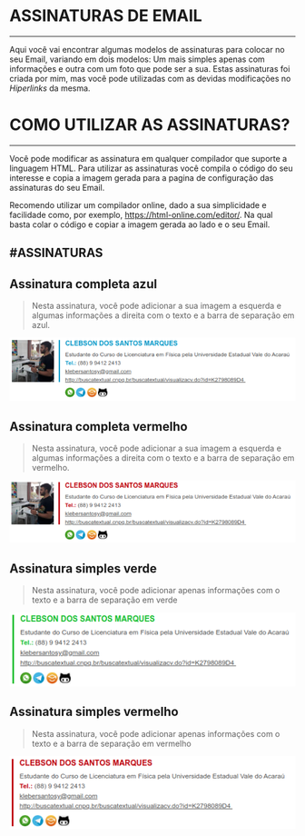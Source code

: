 # ASSINATURAS DE EMAIL
---

Aqui você vai encontrar algumas modelos de assinaturas para colocar no seu Email, variando em dois modelos: Um mais simples apenas com informações e outra com um foto que pode ser a sua. Estas assinaturas foi criada por mim, mas você pode utilizadas com as devidas modificações no _Hiperlinks_ da mesma.

# COMO UTILIZAR AS ASSINATURAS?
---

Você pode modificar as  assinatura em qualquer compilador que suporte a linguagem HTML. Para utilizar as assinaturas você compila o código do seu interesse e copia a imagem gerada para a pagina de configuração das assinaturas do seu Email.

Recomendo utilizar um compilador online, dado a sua simplicidade e facilidade como, por exemplo, <https://html-online.com/editor/>. Na qual basta colar o código e copiar a imagem gerada ao lado e o seu Email.

#ASSINATURAS
---

## Assinatura completa azul

>   Nesta assinatura, você pode adicionar a sua imagem a esquerda e algumas informações a direita com o texto e a barra de separação em azul.



![image-20210820121532512](img/image-20210820121532512.png)

## Assinatura completa vermelho

>   Nesta assinatura, você pode adicionar a sua imagem a esquerda e algumas informações a direita com o texto e a barra de separação em vermelho.



<img src="img/image-20210820121857714.png" alt="image-20210820121857714" style="zoom:105%;" />

## Assinatura simples verde

>   Nesta assinatura, você pode adicionar apenas informações com o texto e a barra de separação em verde 



<img src="img/image-20210820121504661.png" alt="image-20210820121504661" style="zoom:122%;" />

## Assinatura simples vermelho

>   Nesta assinatura, você pode adicionar apenas informações com o texto e a barra de separação em vermelho 



<img src="img/image-20210820121816500.png" alt="image-20210820121816500" style="zoom:122%;" />

